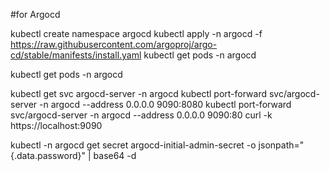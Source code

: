 #for Argocd 

kubectl create namespace argocd
kubectl apply -n argocd -f https://raw.githubusercontent.com/argoproj/argo-cd/stable/manifests/install.yaml
kubectl get pods  -n argocd

kubectl get pods -n argocd

kubectl get svc argocd-server -n argocd
kubectl port-forward svc/argocd-server -n argocd --address 0.0.0.0 9090:8080
kubectl port-forward svc/argocd-server -n argocd --address 0.0.0.0 9090:80
curl -k https://localhost:9090


kubectl -n argocd get secret argocd-initial-admin-secret -o jsonpath="{.data.password}" | base64 -d
